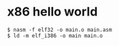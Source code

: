 # x86 hello world

```shell-session
$ nasm -f elf32 -o main.o main.asm
$ ld -m elf_i386 -o main main.o
```
